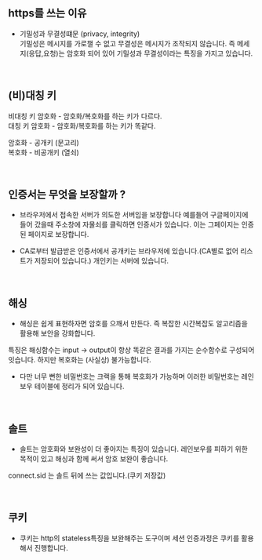 ## https를 쓰는 이유

- 기밀성과 무결성떄문 (privacy, integrity)  
기밀성은 메시지를 가로챌 수 없고 무결성은 메시지가 조작되지 않습니다. 즉 메세지(응답,요청)는 암호화 되어 있어 기밀성과 무결성이라는 특징을 가지고 있습니다.

<br />

## (비)대칭 키

비대칭 키 암호화 - 암호화/복호화를 하는 키가 다르다.  
대칭 키 암호화 - 암호화/복호화를 하는 키가 똑같다.  

암호화 - 공개키 (문고리)  
복호화 - 비공개키 (열쇠)  

<br />

## 인증서는 무엇을 보장할까 ?

- 브라우저에서 접속한 서버가 의도한 서버임을 보장합니다 예를들어 구글페이지에 들어 갔을때 주소창에 자물쇠를 클릭하면 인증서가 있습니다. 이는 그페이지는 인증된 페이지로 보장합니다.  

- CA로부터 발급받은 인증서에서 공개키는 브라우저에 있습니다.(CA별로 없어 리스트가 저장되어 있습니다.) 개인키는 서버에 있습니다.

<br />

## 해싱

- 해싱은 쉽게 표현하자면 암호를 으깨서 만든다. 즉 복잡한 시간복잡도 알고리즘을 활용해 보안을 강화합니다.  

특징은 해싱함수는 input -> output이 항상 똑같은 결과를 가지는 순수함수로 구성되어 잇습니다. 하지만 복호화는 (사실상) 불가능합니다.  

* 다만 너무 뻔한 비밀번호는 크랙을 통해 복호화가 가능하며 이러한 비밀번호는 레인보우 테이블에 정리가 되어 있습니다.

<br />

## 솔트

- 솔트는 암호화와 보완성이 더 좋아지는 특징이 있습니다. 레인보우를 피하기 위한 목적이 있고 해싱과 함께 써서 암호 보완이 좋습니다.  

connect.sid 는 솔트 뒤에 쓰는 값입니다.(쿠키 저장값)

<br />

## 쿠키

- 쿠키는 http의 stateless특징을 보완해주는 도구이며 세션 인증과정은 쿠키를 활용해서 진행합니다.

<br />